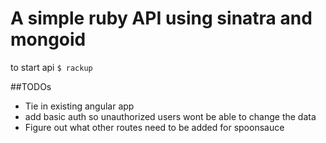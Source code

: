 # A simple ruby API using sinatra and mongoid
to start api `$ rackup`

##TODOs
 - Tie in existing angular app
 - add basic auth so unauthorized users wont be able to change the data
 - Figure out what other routes need to be added for spoonsauce

